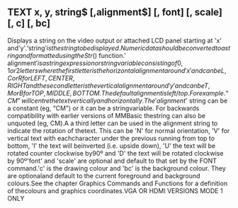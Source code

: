 ## TEXT x, y, string$ [,alignment$] [, font] [, scale] [, c] [, bc]

Displays a string on the video output or attached LCD panel starting at 'x' and'y'.‘string$’ is the string to be displayed. Numeric data should be converted to astring and formatted using the Str$() function.' alignment$' is a string expression or string variable consisting of 0, 1 or 2letters where the first letter is the horizontal alignment around 'x' and can be L,C or R for LEFT, CENTER, RIGHT and the second letter is the verticalalignment around 'y' and can be T, M or B for TOP, MIDDLE, BOTTOM.The default alignment is left/top.For example. “CM” will centre the text vertically and horizontally.The 'alignment$' string can be a constant (eg, “CM”) or it can be a stringvariable. For backwards compatibility with earlier versions of MMBasic thestring can also be unquoted (eg, CM).A a third letter can be used in the alignment string to indicate the rotation of thetext. This can be 'N' for normal orientation, 'V' for vertical text with eachcharacter under the previous running from top to bottom, 'I' the text will beinverted (i.e. upside down), 'U' the text will be rotated counter clockwise by90º and 'D' the text will be rotated clockwise by 90º'font' and 'scale' are optional and default to that set by the FONT command.'c' is the drawing colour and 'bc' is the background colour. They are optionaland default to the current foreground and background colours.See the chapter Graphics Commands and Functions for a definition of thecolours and graphics coordinates.VGA OR HDMI VERSIONS MODE 1 ONLY